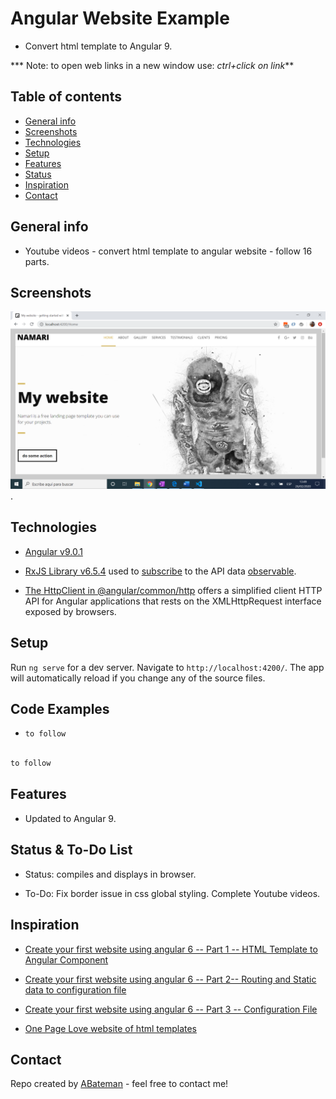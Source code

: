 # Angular Website Example

* Convert html template to Angular 9.

*** Note: to open web links in a new window use: _ctrl+click on link_**

## Table of contents

* [General info](#general-info)
* [Screenshots](#screenshots)
* [Technologies](#technologies)
* [Setup](#setup)
* [Features](#features)
* [Status](#status)
* [Inspiration](#inspiration)
* [Contact](#contact)

## General info

* Youtube videos - convert html template to angular website - follow 16 parts.

## Screenshots

![Example screenshot](./img/home.png).

## Technologies

* [Angular v9.0.1](https://angular.io/)

* [RxJS Library v6.5.4](https://angular.io/guide/rx-library) used to [subscribe](http://reactivex.io/documentation/operators/subscribe.html) to the API data [observable](http://reactivex.io/documentation/observable.html).

* [The HttpClient in @angular/common/http](https://angular.io/guide/http) offers a simplified client HTTP API for Angular applications that rests on the XMLHttpRequest interface exposed by browsers.

## Setup

Run `ng serve` for a dev server. Navigate to `http://localhost:4200/`. The app will automatically reload if you change any of the source files.

## Code Examples

* `to follow`

```typescript

to follow

```

## Features

* Updated to Angular 9.

## Status & To-Do List

* Status: compiles and displays in browser.

* To-Do: Fix border issue in css global styling. Complete Youtube videos.

## Inspiration

* [Create your first website using angular 6 -- Part 1 -- HTML Template to Angular Component](https://www.youtube.com/watch?v=LYmJOdCuXrs&list=UUcfCHgDDBw65jdnd9DTKwgg&index=19)

* [Create your first website using angular 6 -- Part 2-- Routing and Static data to configuration file](https://www.youtube.com/watch?v=JAb0vvr6foU)

* [Create your first website using angular 6 -- Part 3 -- Configuration File](https://www.youtube.com/watch?v=qBjn8TrXyPY)

* [One Page Love website of html templates](https://onepagelove.com/namari)

## Contact

Repo created by [ABateman](https://www.andrewbateman.org) - feel free to contact me!
